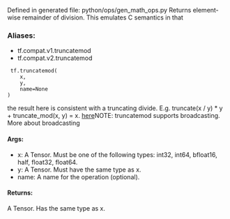 Defined in generated file: python/ops/gen_math_ops.py
Returns element-wise remainder of division. This emulates C semantics in that
### Aliases:
- tf.compat.v1.truncatemod
- tf.compat.v2.truncatemod

```
 tf.truncatemod(
    x,
    y,
    name=None
)
```
the result here is consistent with a truncating divide. E.g. truncate(x / y) * y + truncate_mod(x, y) = x.
[here](http://docs.scipy.org/doc/numpy/user/basics.broadcasting.html)NOTE: truncatemod supports broadcasting. More about broadcasting 

#### Args:
- x: A Tensor. Must be one of the following types: int32, int64, bfloat16, half, float32, float64.
- y: A Tensor. Must have the same type as x.
- name: A name for the operation (optional).
#### Returns:
A Tensor. Has the same type as x.
